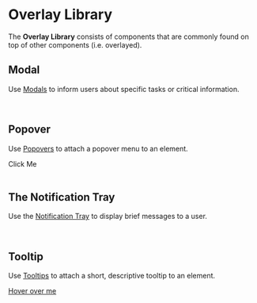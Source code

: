 # Overlay Library

<script>
import VuePressModalPopoutDemo from './modal/demos/VuePressModalPopoutDemo';
import VuePressModalPopupDemo from './modal/demos/VuePressModalPopupDemo';
import VuePressTheNotificationTrayDemo from './the-notification-tray/demos/VuePressTheNotificationTrayDemo';
export default {
    components: {
        VuePressModalPopoutDemo,
        VuePressModalPopupDemo,
        VuePressTheNotificationTrayDemo,
    },
}
</script>

The **Overlay Library** consists of components that are commonly found on top of other components (i.e. overlayed). 

## Modal
Use [Modals](/bright-design-system/overlay-library/modal/) to inform users about specific tasks or critical information.

<VuePressModalPopoutDemo/>
<VuePressModalPopupDemo/>
<br>

## Popover
Use [Popovers](/bright-design-system/overlay-library/popover/) to attach a popover menu to an element.

<div>
    <BrightPopover>
        <template v-slot:popover>
            <div style="width:300px">
                <BrightInputText
                    id="examplePopover"
                    label="Your favorite restaurant"
                    sub-label="Where do you go the most? Be honest."
                    placeholder="(e.g. Chipotle)"
                />
            </div>
        </template>
        <BrightButton use="primary">Click Me</BrightButton>
    </BrightPopover>
</div>
<br>

## The Notification Tray
Use the [Notification Tray](/bright-design-system/overlay-library/the-notification-tray/) to display brief messages to a user.

<VuePressTheNotificationTrayDemo/>
<br>

## Tooltip
Use [Tooltips](/bright-design-system/overlay-library/tooltip/) to attach a short, descriptive tooltip to an element.

<div>
    <BrightTooltip
        title="Important Information"
        text="This is the information."
        placement="top"
    >
        <a href="#tooltip">Hover over me</a>
    </BrightTooltip>
</div>